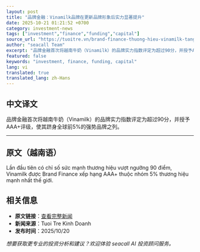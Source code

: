 ```yaml
---
layout: post
title: "品牌金融：Vinamilk品牌在更新品牌形象后实力显著提升"
date: 2025-10-21 01:21:52 +0700
category: investment-news
tags: ["investment","finance","funding","capital"]
source_url: "https://tuoitre.vn/brand-finance-thuong-hieu-vinamilk-tang-suc-manh-ro-ret-sau-khi-thay-doi-nhan-dien-20251020154621567.htm"
author: "seacall Team"
excerpt: "品牌金融首次将越南牛奶（Vinamilk）的品牌实力指数评定为超过90分，并授予AAA+评级，使其跻身全球前5%的强势品牌之列。..."
featured: false
keywords: "investment, finance, funding, capital"
lang: vi
translated: true
translated_lang: zh-Hans
---
```


## 中文译文

品牌金融首次将越南牛奶（Vinamilk）的品牌实力指数评定为超过90分，并授予AAA+评级，使其跻身全球前5%的强势品牌之列。

---

## 原文（越南语）

Lần đầu tiên có chỉ số sức mạnh thương hiệu vượt ngưỡng 90 điểm, Vinamilk được Brand Finance xếp hạng AAA+ thuộc nhóm 5% thương hiệu mạnh nhất thế giới.

## 相关信息

- **原文链接**：[查看完整新闻](https://tuoitre.vn/brand-finance-thuong-hieu-vinamilk-tang-suc-manh-ro-ret-sau-khi-thay-doi-nhan-dien-20251020154621567.htm)
- **新闻来源**：Tuoi Tre Kinh Doanh
- **发布时间**：2025/10/20

*想要获取更专业的投资分析和建议？欢迎体验 seacall AI 投资顾问服务。*